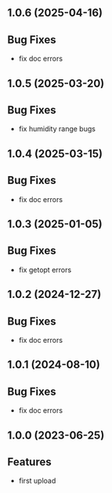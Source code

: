 ## 1.0.6 (2025-04-16)

## Bug Fixes

- fix doc errors

## 1.0.5 (2025-03-20)

## Bug Fixes

- fix humidity range bugs

## 1.0.4 (2025-03-15)

## Bug Fixes

- fix doc errors

## 1.0.3 (2025-01-05)

## Bug Fixes

- fix getopt errors

## 1.0.2 (2024-12-27)

## Bug Fixes

- fix doc errors

## 1.0.1 (2024-08-10)

## Bug Fixes

- fix doc errors

## 1.0.0 (2023-06-25)

## Features

- first upload